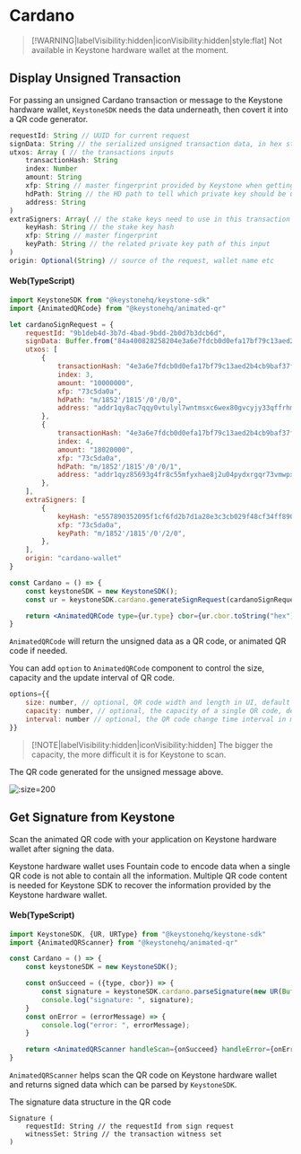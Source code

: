 # Cardano

> [!WARNING|labelVisibility:hidden|iconVisibility:hidden|style:flat]
> Not available in Keystone hardware wallet at the moment.

## Display Unsigned Transaction

For passing an unsigned Cardano transaction or message to the Keystone hardware wallet,
`KeystoneSDK` needs the data underneath, then covert it into a QR code generator.

```js
requestId: String // UUID for current request
signData: String // the serialized unsigned transaction data, in hex string
utxos: Array ( // the transactions inputs
    transactionHash: String
    index: Number
    amount: String
    xfp: String // master fingerprint provided by Keystone when getting accounts 
    hdPath: String // the HD path to tell which private key should be used to sign the data
    address: String
)
extraSigners: Array( // the stake keys need to use in this transaction
    keyHash: String // the stake key hash
    xfp: String // master fingerprint
    keyPath: String // the related private key path of this input
)
origin: Optional(String) // source of the request, wallet name etc
```

<!-- tabs:start -->

#### **<span class="typescript">Web(TypeScript)</span>**

```jsx
import KeystoneSDK from "@keystonehq/keystone-sdk"
import {AnimatedQRCode} from "@keystonehq/animated-qr"

let cardanoSignRequest = {
    requestId: "9b1deb4d-3b7d-4bad-9bdd-2b0d7b3dcb6d",
    signData: Buffer.from("84a400828258204e3a6e7fdcb0d0efa17bf79c13aed2b4cb9baf37fb1aa2e39553d5bd720c5c99038258204e3a6e7fdcb0d0efa17bf79c13aed2b4cb9baf37fb1aa2e39553d5bd720c5c99040182a200581d6179df4c75f7616d7d1fd39cbc1a6ea6b40a0d7b89fea62fc0909b6c370119c350a200581d61c9b0c9761fd1dc0404abd55efc895026628b5035ac623c614fbad0310119c35002198ecb0300a0f5f6", "hex"),
    utxos: [
        {
            transactionHash: "4e3a6e7fdcb0d0efa17bf79c13aed2b4cb9baf37fb1aa2e39553d5bd720c5c99",
            index: 3,
            amount: "10000000",
            xfp: "73c5da0a",
            hdPath: "m/1852'/1815'/0'/0/0",
            address: "addr1qy8ac7qqy0vtulyl7wntmsxc6wex80gvcyjy33qffrhm7sh927ysx5sftuw0dlft05dz3c7revpf7jx0xnlcjz3g69mq4afdhv",
        },
        {
            transactionHash: "4e3a6e7fdcb0d0efa17bf79c13aed2b4cb9baf37fb1aa2e39553d5bd720c5c99",
            index: 4,
            amount: "18020000",
            xfp: "73c5da0a",
            hdPath: "m/1852'/1815'/0'/0/1",
            address: "addr1qyz85693g4fr8c55mfyxhae8j2u04pydxrgqr73vmwpx3azv4dgkyrgylj5yl2m0jlpdpeswyyzjs0vhwvnl6xg9f7ssrxkz90",
        },
    ],
    extraSigners: [
        {
            keyHash: "e557890352095f1cf6fd2b7d1a28e3c3cb029f48cf34ff890a28d176",
            xfp: "73c5da0a",
            keyPath: "m/1852'/1815'/0'/2/0",
        },
    ],
    origin: "cardano-wallet"
}

const Cardano = () => {
    const keystoneSDK = new KeystoneSDK();
    const ur = keystoneSDK.cardano.generateSignRequest(cardanoSignRequest);

    return <AnimatedQRCode type={ur.type} cbor={ur.cbor.toString("hex")}/>
}
```

`AnimatedQRCode` will return the unsigned data as a QR code, or animated QR code if needed.

You can add `option` to `AnimatedQRCode` component to control the size, capacity and the update interval of QR code.
```jsx
options={{
    size: number, // optional, QR code width and length in UI, default 180px
    capacity: number, // optional, the capacity of a single QR code, default 400 bytes per image
    interval: number // optional, the QR code change time interval in mill seconds for animated QR code, default 100ms
}}
```

> [!NOTE|labelVisibility:hidden|iconVisibility:hidden]
> The bigger the capacity, the more difficult it is for Keystone to scan.

<!-- tabs:end -->

The QR code generated for the unsigned message above.

![](/_media/sign-cardano-tx.gif ':size=200')

## Get Signature from Keystone

Scan the animated QR code with your application on Keystone hardware wallet after signing the data.

Keystone hardware wallet uses Fountain code to encode data when a single QR code is not able to contain all the information.
Multiple QR code content is needed for Keystone SDK to recover the information provided by the Keystone hardware wallet.

<!-- tabs:start -->

#### **<span class="typescript">Web(TypeScript)</span>**

```jsx
import KeystoneSDK, {UR, URType} from "@keystonehq/keystone-sdk"
import {AnimatedQRScanner} from "@keystonehq/animated-qr"

const Cardano = () => {
    const keystoneSDK = new KeystoneSDK();

    const onSucceed = ({type, cbor}) => {
        const signature = keystoneSDK.cardano.parseSignature(new UR(Buffer.from(cbor, "hex"), type))
        console.log("signature: ", signature);
    }
    const onError = (errorMessage) => {
        console.log("error: ", errorMessage);
    }

    return <AnimatedQRScanner handleScan={onSucceed} handleError={onError} urTypes={[URType.CardanoSignature]} />
}
```

`AnimatedQRScanner` helps scan the QR code on Keystone hardware wallet and returns signed data which can be parsed by `KeystoneSDK`.

<!-- tabs:end -->

The signature data structure in the QR code
```
Signature (
    requestId: String // the requestId from sign request
    witnessSet: String // the transaction witness set
)
```

